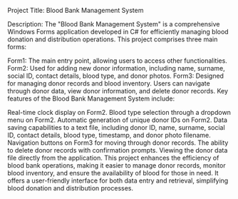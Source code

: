 Project Title: Blood Bank Management System

Description:
The "Blood Bank Management System" is a comprehensive Windows Forms application developed in C# for efficiently managing blood donation and distribution operations. This project comprises three main forms:

Form1: The main entry point, allowing users to access other functionalities.
Form2: Used for adding new donor information, including name, surname, social ID, contact details, blood type, and donor photos.
Form3: Designed for managing donor records and blood inventory. Users can navigate through donor data, view donor information, and delete donor records.
Key features of the Blood Bank Management System include:

Real-time clock display on Form2.
Blood type selection through a dropdown menu on Form2.
Automatic generation of unique donor IDs on Form2.
Data saving capabilities to a text file, including donor ID, name, surname, social ID, contact details, blood type, timestamp, and donor photo filename.
Navigation buttons on Form3 for moving through donor records.
The ability to delete donor records with confirmation prompts.
Viewing the donor data file directly from the application.
This project enhances the efficiency of blood bank operations, making it easier to manage donor records, monitor blood inventory, and ensure the availability of blood for those in need. It offers a user-friendly interface for both data entry and retrieval, simplifying blood donation and distribution processes.

